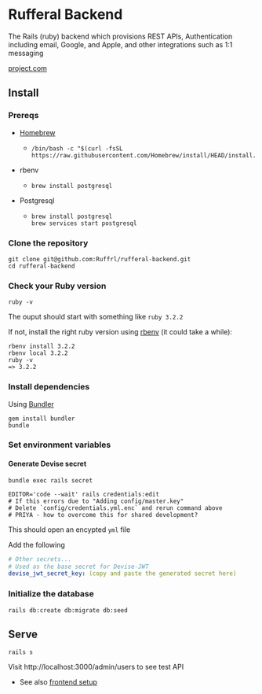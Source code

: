 # Rufferal Backend

The Rails (ruby) backend which provisions REST APIs, Authentication including email, Google, and Apple, and other integrations such as 1:1 messaging

[project.com](https://project.com)

## Install

### Prereqs

- [Homebrew](https://brew.sh/)
  - ```shell
    /bin/bash -c "$(curl -fsSL https://raw.githubusercontent.com/Homebrew/install/HEAD/install.sh)"
    ```
- rbenv
  - ```shell
    brew install postgresql
    ```
- Postgresql
  - ```shell
    brew install postgresql
    brew services start postgresql
    ```

### Clone the repository

```shell
git clone git@github.com:Ruffrl/rufferal-backend.git
cd rufferal-backend
```

### Check your Ruby version

```shell
ruby -v
```

The ouput should start with something like `ruby 3.2.2`

If not, install the right ruby version using [rbenv](https://github.com/rbenv/rbenv) (it could take a while):

```shell
rbenv install 3.2.2
rbenv local 3.2.2
ruby -v
=> 3.2.2
```

### Install dependencies

Using [Bundler](https://github.com/bundler/bundler)

```shell
gem install bundler
bundle
```

### Set environment variables

#### Generate Devise secret

```shell
bundle exec rails secret

EDITOR='code --wait' rails credentials:edit
# If this errors due to "Adding config/master.key"
# Delete `config/credentials.yml.enc` and rerun command above
# PRIYA - how to overcome this for shared development?
```

This should open an encypted `yml` file

Add the following

```yml
# Other secrets...
# Used as the base secret for Devise-JWT
devise_jwt_secret_key: (copy and paste the generated secret here)
```

<!-- Using [Figaro](https://github.com/laserlemon/figaro): -->

<!-- See [config/application.yml.sample](https://github.com/juliendargelos/project/blob/master/config/application.yml.sample) and contact the developer: [contact@juliendargelos.com](mailto:contact@juliendargelos.com) (sensitive data). -->

### Initialize the database

```shell
rails db:create db:migrate db:seed
```

<!-- ### Add heroku remotes

Using [Heroku CLI](https://devcenter.heroku.com/articles/heroku-cli):

```shell
heroku git:remote -a project
heroku git:remote --remote heroku-staging -a project-staging
``` -->

## Serve

```shell
rails s
```

Visit http://localhost:3000/admin/users to see test API

- See also [frontend setup](https://github.com/Ruffrl/rufferal-frontend?tab=readme-ov-file#install)

<!-- ## Deploy

### With Heroku pipeline (recommended)

Push to Heroku staging remote:

```shell
git push heroku-staging
```

Go to the Heroku Dashboard and [promote the app to production](https://devcenter.heroku.com/articles/pipelines) or use Heroku CLI:

```shell
heroku pipelines:promote -a project-staging
```

### Directly to production (not recommended)

Push to Heroku production remote:

```shell
git push heroku
``` -->
